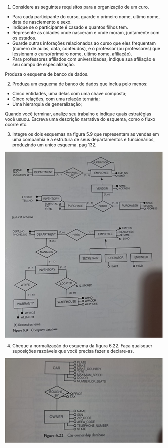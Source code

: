 1. Considere as seguintes requisitos para a organização de um curo.

* Para cada participante do curso, guarde o primeiro nome, ultimo nome, data de nasciemento e sexo. 
* Indique se o participante é casado e quantos filhos tem. 
* Represente as cidades onde nasceram e onde moram, juntamente com os estados. 
* Guarde outras inforações relacionados ao curso que eles frequentam (numero de aulas, data, conteudos), e o professor (ou professores) que lessionam o curso(primeiro nome, ultimo nome, afiliação).
* Para professores afiliados com universidades, indique sua afiliação e seu campo de especialização. 

Produza o esquema de banco de dados. 

2. Produza um esquema de banco de dados que inclua pelo menos:

* Cinco entidades, uma delas com uma chave composta;
* Cinco relações, com uma relação ternária;
* Uma hierarquia de generalização;

Quando você terminar, analize seu trabalho e indique quais estratégias você usuou. Escreva uma descrição narrativa do esquema, como o fluxo ocorre etc. 

3. Integre os dois esquemas na figura 5.9 que representam as vendas em uma companhia e a estrutura de seus departamentos e funcionários, produzindo um unico esquema. pag 132.

![alt text](navathe3.jpg)

4. Cheque a normalização do esquema da figura 6.22. Faça quaisquer suposições razoáveis ​​​​que você precisa fazer e declare-as. 

![alt text](navathe4.jpg)